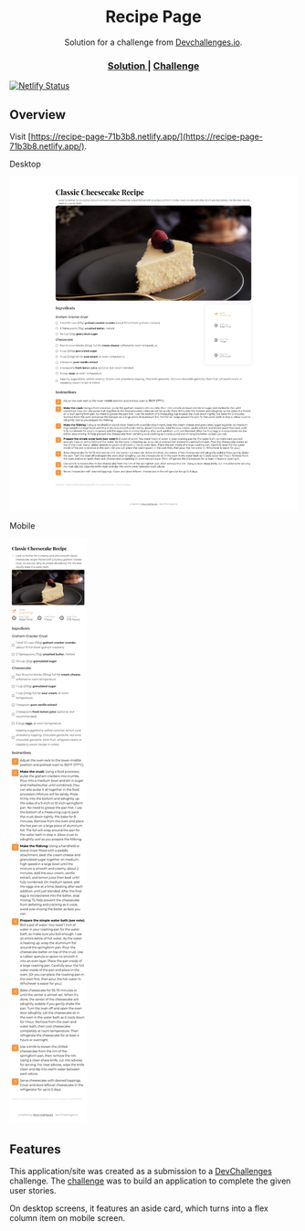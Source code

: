 <h1 align="center">Recipe Page</h1>

<div align="center">
   Solution for a challenge from  <a href="http://devchallenges.io" target="_blank">Devchallenges.io</a>.
</div>

<div align="center">
  <h3>
    <a href="https://recipe-page-71b3b8.netlify.app/">
      Solution
    </a>
    <span> | </span>
    <a href="https://devchallenges.io/challenges/OEKdUZ6xs0h99C38XVht">
      Challenge
    </a>
  </h3>
</div>

[![Netlify Status](https://api.netlify.com/api/v1/badges/70d02c3e-7df0-40a0-a92f-579f8c2772b4/deploy-status)](https://app.netlify.com/sites/recipe-page-71b3b8/deploys)

## Overview

Visit [https://recipe-page-71b3b8.netlify.app/](https://recipe-page-71b3b8.netlify.app/).

Desktop

![screenshot](./doc-images/screenshot-desktop.png)

Mobile

![screenshot](./doc-images/screenshot-mobile.png)

## Features

This application/site was created as a submission to a [DevChallenges](https://devchallenges.io/challenges) challenge. The [challenge](https://devchallenges.io/challenges/TtUjDt19eIHxNQ4n5jps) was to build an application to complete the given user stories.

On desktop screens, it features an aside card, which turns into a flex column item on mobile screen.
